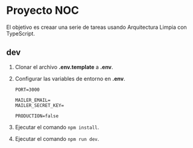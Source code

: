 # Proyecto NOC

El objetivo es creaar una serie de tareas usando Arquitectura Limpia con TypeScript.

## dev

1. Clonar el archivo **.env.template** a **.env**.
2. Configurar las variables de entorno en **.env**.

    ```.env
    PORT=3000

    MAILER_EMAIL=
    MAILER_SECRET_KEY=

    PRODUCTION=false
    ```

3. Ejecutar el comando ```npm install```.
4. Ejecutar el comando ```npm run dev```.
